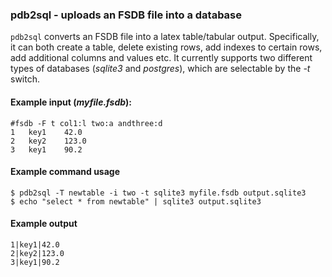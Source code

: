 ### pdb2sql - uploads an FSDB file into a database

`pdb2sql` converts an FSDB file into a latex table/tabular output.  Specifically, it can both create a table, delete existing rows, add indexes to certain rows, add additional columns and values etc.  It currently supports two different types of databases (*sqlite3* and *postgres*), which are selectable by the *-t* switch.

#### Example input (*myfile.fsdb*):

```
#fsdb -F t col1:l two:a andthree:d
1	key1	42.0
2	key2	123.0
3	key1	90.2
```

#### Example command usage

```
$ pdb2sql -T newtable -i two -t sqlite3 myfile.fsdb output.sqlite3
$ echo "select * from newtable" | sqlite3 output.sqlite3 
```

#### Example output

```
1|key1|42.0
2|key2|123.0
3|key1|90.2
```

